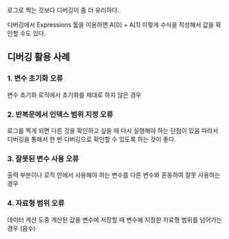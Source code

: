 로그로 찍는 것보다 디버깅이 좀 더 유리하다.

디버깅에서 Expressions 툴을 이용하면 A\[0] + A\[1] 이렇게 수식을 작성해서 값을 확인할 수도 있다.

## 디버깅 활용 사례
### 1. 변수 초기화 오류
변수 초기화 로직에서 초기화를 제대로 하지 않은 경우
### 2. 반복문에서 인덱스 범위 지정 오류
로그를 찍게 되면 다른 것을 확인하고 싶을 때 다시 실행해야 하는 단점이 있음
따라서 디버깅을 통해서 한 번 디버깅으로 확인할 수 있도록 하는 것이 좋다.
### 3. 잘못된 변수 사용 오류
출력 부분이나 로직 안에서 사용해야 하는 변수를 다른 변수와 혼동하여 잘못 사용하는 경우
### 4.  자료형 범위 오류
데이터 계산 도중 계산된 값을 변수에 저장할 때 변수에 지정한 자료형 범위를 넘어가는 경우
(음수)